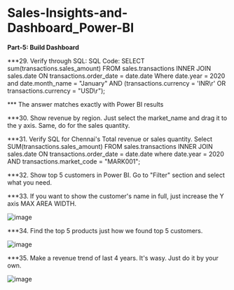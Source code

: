 # Sales-Insights-and-Dashboard_Power-BI


**Part-5: Build Dashboard** 

***29. Verify through SQL: 
SQL Code: 
SELECT sum(transactions.sales_amount)
FROM sales.transactions
INNER JOIN sales.date
ON transactions.order_date = date.date 
Where date.year = 2020 and date.month_name = "January"
AND (transactions.currency = 'INR\r' OR transactions.currency = "USD\r"); 

*** The answer matches exactly with Power BI results




***30. Show revenue by region.
Just select the market_name and drag it to the y axis. Same, do for the sales quantity. 



***31. Verify SQL for Chennai's Total revenue or sales quantity.
Select SUM(transactions.sales_amount)
FROM sales.transactions
INNER JOIN sales.date
ON transactions.order_date = date.date
where date.year = 2020 AND transactions.market_code = "MARK001";




***32. Show top 5 customers in Power BI.
Go to "Filter" section and select what you need. 



***33. If you want to show the customer's name in full, just increase the Y axis MAX AREA WIDTH.

![image](https://github.com/zizanayub/Sales-Insights-and-Dashboard_Power-BI/assets/65456659/4e23e922-5033-42bd-ade0-49ccbda37017)




***34. Find the top 5 products just how we found top 5 customers. 

![image](https://github.com/zizanayub/Sales-Insights-and-Dashboard_Power-BI/assets/65456659/ce7fb555-e7fb-4149-871f-2112be398f9d)




***35. Make a revenue trend of last 4 years. It's wasy. Just do it by your own.

![image](https://github.com/zizanayub/Sales-Insights-and-Dashboard_Power-BI/assets/65456659/a60a04e3-6d53-4b70-963b-f7dc8f974d6a)


